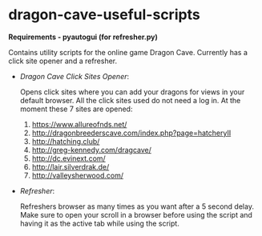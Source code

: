 # dragon-cave-useful-scripts

**Requirements - pyautogui (for refresher.py)**

Contains utility scripts for the online game Dragon Cave. Currently has a click site opener and a refresher.

* *Dragon Cave Click Sites Opener*:

    Opens click sites where you can add your dragons for views in your default browser.
    All the click sites used do not need a log in. At the moment these 7 sites are opened:
    1) https://www.allureofnds.net/
    2) http://dragonbreederscave.com/index.php?page=hatcheryII
    3) http://hatching.club/
    4) http://greg-kennedy.com/dragcave/
    5) http://dc.evinext.com/
    6) http://lair.silverdrak.de/
    7) http://valleysherwood.com/


* *Refresher*:

    Refreshers browser as many times as you want after a 5 second delay. 
    Make sure to open your scroll in a browser before using the script and having
    it as the active tab while using the script.
